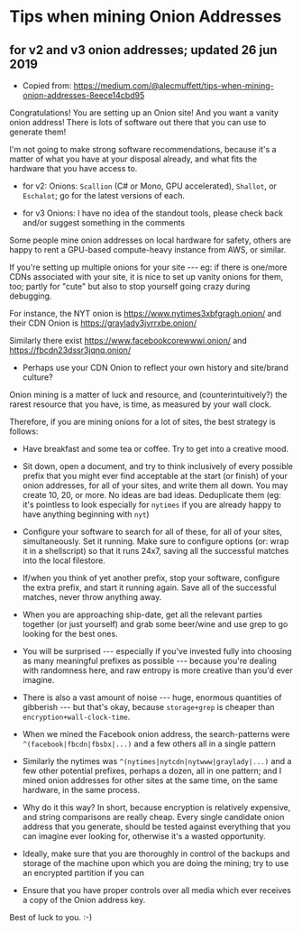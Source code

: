 # Tips when mining Onion Addresses

## for v2 and v3 onion addresses; updated 26 jun 2019

* Copied from:
  https://medium.com/@alecmuffett/tips-when-mining-onion-addresses-8eece14cbd95

Congratulations! You are setting up an Onion site! And you want a
vanity onion address! There is lots of software out there that you can
use to generate them!

I'm not going to make strong software recommendations, because it's a
matter of what you have at your disposal already, and what fits the
hardware that you have access to.

* for v2: Onions: `Scallion` (C# or Mono, GPU accelerated), `Shallot`,
  or `Eschalot`; go for the latest versions of each.

* for v3 Onions: I have no idea of the standout tools, please check
  back and/or suggest something in the comments

Some people mine onion addresses on local hardware for safety, others
are happy to rent a GPU-based compute-heavy instance from AWS, or
similar.

If you're setting up multiple onions for your site --- eg: if there is
one/more CDNs associated with your site, it is nice to set up vanity
onions for them, too; partly for "cute" but also to stop yourself
going crazy during debugging.

For instance, the NYT onion is https://www.nytimes3xbfgragh.onion/ and
their CDN Onion is https://graylady3jvrrxbe.onion/

Similarly there exist https://www.facebookcorewwwi.onion/ and
https://fbcdn23dssr3jqnq.onion/

* Perhaps use your CDN Onion to reflect your own history and
site/brand culture?

Onion mining is a matter of luck and resource, and
(counterintuitively?)  the rarest resource that you have, is time, as
measured by your wall clock.

Therefore, if you are mining onions for a lot of sites, the best
strategy is follows:

* Have breakfast and some tea or coffee. Try to get into a creative
  mood.

* Sit down, open a document, and try to think inclusively of every
  possible prefix that you might ever find acceptable at the start (or
  finish) of your onion addresses, for all of your sites, and write
  them all down. You may create 10, 20, or more. No ideas are bad
  ideas. Deduplicate them (eg: it's pointless to look especially for
  `nytimes` if you are already happy to have anything beginning with
  `nyt`)

* Configure your software to search for all of these, for all of your
  sites, simultaneously. Set it running. Make sure to configure
  options (or: wrap it in a shellscript) so that it runs 24x7, saving
  all the successful matches into the local filestore.

* If/when you think of yet another prefix, stop your software,
  configure the extra prefix, and start it running again. Save all of
  the successful matches, never throw anything away.

* When you are approaching ship-date, get all the relevant parties
 together (or just yourself) and grab some beer/wine and use grep to
 go looking for the best ones.

* You will be surprised --- especially if you've invested fully into
  choosing as many meaningful prefixes as possible --- because you're
  dealing with randomness here, and raw entropy is more creative than
  you'd ever imagine.

* There is also a vast amount of noise --- huge, enormous quantities
  of gibberish --- but that's okay, because `storage+grep` is cheaper
  than `encryption+wall-clock-time`.

* When we mined the Facebook onion address, the search-patterns were
  `^(facebook|fbcdn|fbsbx|...)` and a few others all in a single
  pattern

* Similarly the nytimes was `^(nytimes|nytcdn|nytwww|graylady|...)`
  and a few other potential prefixes, perhaps a dozen, all in one
  pattern; and I mined onion addresses for other sites at the same
  time, on the same hardware, in the same process.

* Why do it this way? In short, because encryption is relatively
  expensive, and string comparisons are really cheap. Every single
  candidate onion address that you generate, should be tested against
  everything that you can imagine ever looking for, otherwise it's a
  wasted opportunity.

* Ideally, make sure that you are thoroughly in control of the backups
  and storage of the machine upon which you are doing the mining; try
  to use an encrypted partition if you can

* Ensure that you have proper controls over all media which ever
  receives a copy of the Onion address key.

Best of luck to you. :-)
